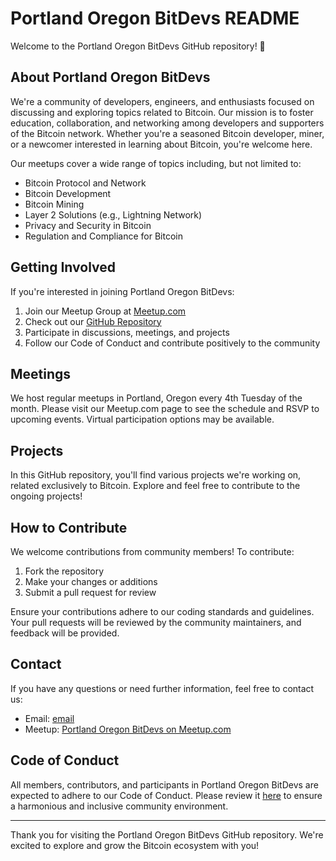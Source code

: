 # Portland Oregon BitDevs README

Welcome to the Portland Oregon BitDevs GitHub repository! 🚀

## About Portland Oregon BitDevs

We're a community of developers, engineers, and enthusiasts focused on discussing and exploring topics related to Bitcoin. Our mission is to foster education, collaboration, and networking among developers and supporters of the Bitcoin network. Whether you're a seasoned Bitcoin developer, miner, or a newcomer interested in learning about Bitcoin, you're welcome here.

Our meetups cover a wide range of topics including, but not limited to:

- Bitcoin Protocol and Network
- Bitcoin Development
- Bitcoin Mining
- Layer 2 Solutions (e.g., Lightning Network)
- Privacy and Security in Bitcoin
- Regulation and Compliance for Bitcoin

## Getting Involved

If you're interested in joining Portland Oregon BitDevs:

1. Join our Meetup Group at [Meetup.com](https://www.meetup.com/portlandbitrdevs)
2. Check out our [GitHub Repository](https://github.com/russeree/Portland.BitDevs)
3. Participate in discussions, meetings, and projects
4. Follow our Code of Conduct and contribute positively to the community

## Meetings

We host regular meetups in Portland, Oregon every 4th Tuesday of the month. Please visit our Meetup.com page to see the schedule and RSVP to upcoming events. Virtual participation options may be available.

## Projects

In this GitHub repository, you'll find various projects we're working on, related exclusively to Bitcoin. Explore and feel free to contribute to the ongoing projects!

## How to Contribute

We welcome contributions from community members! To contribute:

1. Fork the repository
2. Make your changes or additions
3. Submit a pull request for review

Ensure your contributions adhere to our coding standards and guidelines. Your pull requests will be reviewed by the community maintainers, and feedback will be provided.

## Contact

If you have any questions or need further information, feel free to contact us:

- Email: [email](git@qrsnap.io)
- Meetup: [Portland Oregon BitDevs on Meetup.com](https://www.meetup.com/portlandbitdevs/)

## Code of Conduct

All members, contributors, and participants in Portland Oregon BitDevs are expected to adhere to our Code of Conduct. Please review it [here](LINK_TO_CODE_OF_CONDUCT) to ensure a harmonious and inclusive community environment.

---

Thank you for visiting the Portland Oregon BitDevs GitHub repository. We're excited to explore and grow the Bitcoin ecosystem with you!
